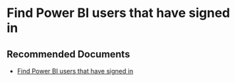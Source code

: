   <properties
	pageTitle="find power bi users who have signed in"
	description="find power bi users who have signed in"
	service="microsoft.PowerBIDedicated"
	resource="capacities"
	authors="pjfreitas"
	ms.author="pfreitas"	
	displayOrder="1160"
	selfHelpType="generic"
	supportTopicIds="32628104"
	productPesIds="16334"
	cloudEnvironments="public, MoonCake, fairfax" 
	articleId="d1ca6f57-2ffc-4a12-717d-9bd3b08bd869"
/>

# Find Power BI users that have signed in

## **Recommended Documents**

* [Find Power BI users that have signed in](https://docs.microsoft.com/power-bi/service-admin-access-usage)
